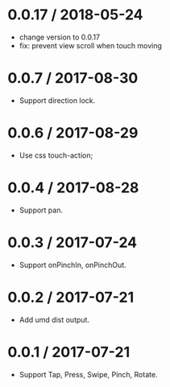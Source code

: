 
0.0.17 / 2018-05-24
==================

  * change version to 0.0.17
  * fix: prevent view scroll when touch moving

0.0.7 / 2017-08-30
==================

  * Support direction lock.

0.0.6 / 2017-08-29
==================

  * Use css touch-action;

0.0.4 / 2017-08-28
==================

  * Support pan.

0.0.3 / 2017-07-24
==================

  * Support onPinchIn, onPinchOut.

0.0.2 / 2017-07-21
==================

  * Add umd dist output.

0.0.1 / 2017-07-21
==================

  * Support Tap, Press, Swipe, Pinch, Rotate.
